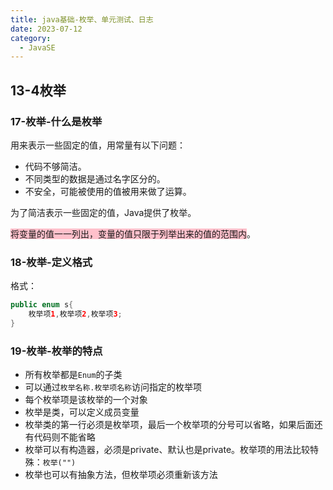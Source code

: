 ```yaml
---
title: java基础-枚举、单元测试、日志
date: 2023-07-12
category:
  - JavaSE
---
```


## 13-4枚举

### 17-枚举-什么是枚举

用来表示一些固定的值，用常量有以下问题：

* 代码不够简洁。
* 不同类型的数据是通过名字区分的。
* 不安全，可能被使用的值被用来做了运算。

为了简洁表示一些固定的值，Java提供了枚举。

<span style="background-color:pink;">将变量的值一一列出，变量的值只限于列举出来的值的范围内</span>。

### 18-枚举-定义格式

格式：

```java
public enum s{
    枚举项1,枚举项2,枚举项3;
}
```

### 19-枚举-枚举的特点

* 所有枚举都是`Enum`的子类
* 可以通过`枚举名称.枚举项名称`访问指定的枚举项
* 每个枚举项是该枚举的一个对象
* 枚举是类，可以定义成员变量
* 枚举类的第一行必须是枚举项，最后一个枚举项的分号可以省略，如果后面还有代码则不能省略
* 枚举可以有构造器，必须是private、默认也是private。枚举项的用法比较特殊：`枚举("")`
* 枚举也可以有抽象方法，但枚举项必须重新该方法


